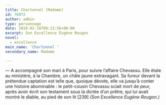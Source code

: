 ```yaml
---
title: Chartonnel (Madame)
id: 76972
author: admin
type: personnage
date: 2010-02-16T09:13:56+00:00
excerpt: Son Excellence Eugène Rougon
novel:
  - excellence
main_name: 'Chartonnel '
secondary_name: Madame

---
```

— A accompagné son mari à Paris, pour suivre l&rsquo;affaire Chevassu. Elle étale au ministère, à la Chambre, un châle jaune extravagant. Sa fureur devant la prétendue captation est telle que, quoique dévote, elle va jusqu&rsquo;à conter une histoire abominable : le petit-cousin Chevassu sciait mort de peur, après avoir écrit son testament sous la dictée d&rsquo;un prêtre, qui lui avait montré le diable, au pied de son lit [239] _(Son Excellence Eugène Rougon.)_